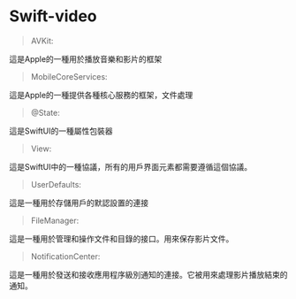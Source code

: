 # Swift-video

> AVKit:

這是Apple的一種用於播放音樂和影片的框架

> MobileCoreServices:

這是Apple的一種提供各種核心服務的框架，文件處理

> @State: 

這是SwiftUI的一種屬性包裝器

> View: 

這是SwiftUI中的一種協議，所有的用戶界面元素都需要遵循這個協議。

> UserDefaults: 

這是一種用於存儲用戶的默認設置的連接

> FileManager:

這是一種用於管理和操作文件和目錄的接口。用來保存影片文件。

> NotificationCenter:

這是一種用於發送和接收應用程序級別通知的連接。它被用來處理影片播放結束的通知。
